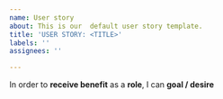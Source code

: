 ```yaml
---
name: User story
about: This is our  default user story template.
title: 'USER STORY: <TITLE>'
labels: ''
assignees: ''

---
```


In order to **receive benefit** as a **role**, I can **goal / desire**
